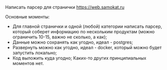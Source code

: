 Написать парсер для странички https://web.samokat.ru

Основные моменты:
- Для главной странички и одной (любой) категории написать парсер, который соберет информацию по нескольким продуктам (можно ограничить 10-15, важно не сколько, а как);
- Данные можно сохранять как угодно, идеал - postgres;
- Развернуть можно как угодно, идеал - dосker, который можно будет запустить локально;
- Код выложить куда угодно;
Каких-то других принципиальных моментов нет.

